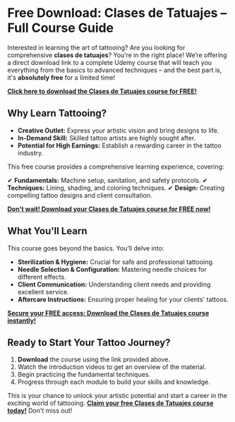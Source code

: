 # Free Download: Clases de Tatuajes – Full Course Guide

Interested in learning the art of tattooing? Are you looking for comprehensive **clases de tatuajes**? You’re in the right place! We’re offering a direct download link to a complete Udemy course that will teach you everything from the basics to advanced techniques – and the best part is, it's **absolutely free** for a limited time!

[**Click here to download the Clases de Tatuajes course for FREE!**](https://udemywork.com/clases-de-tatuajes)

## Why Learn Tattooing?

*   **Creative Outlet:** Express your artistic vision and bring designs to life.
*   **In-Demand Skill:** Skilled tattoo artists are highly sought after.
*   **Potential for High Earnings:** Establish a rewarding career in the tattoo industry.

This free course provides a comprehensive learning experience, covering:

✔ **Fundamentals:** Machine setup, sanitation, and safety protocols.
✔ **Techniques:** Lining, shading, and coloring techniques.
✔ **Design:** Creating compelling tattoo designs and client consultation.

[**Don't wait! Download your Clases de Tatuajes course for FREE now!**](https://udemywork.com/clases-de-tatuajes)

## What You'll Learn

This course goes beyond the basics. You’ll delve into:

*   **Sterilization & Hygiene:** Crucial for safe and professional tattooing.
*   **Needle Selection & Configuration:** Mastering needle choices for different effects.
*   **Client Communication:** Understanding client needs and providing excellent service.
*   **Aftercare Instructions:** Ensuring proper healing for your clients' tattoos.

[**Secure your FREE access: Download the Clases de Tatuajes course instantly!**](https://udemywork.com/clases-de-tatuajes)

## Ready to Start Your Tattoo Journey?

1.  **Download** the course using the link provided above.
2.  Watch the introduction videos to get an overview of the material.
3.  Begin practicing the fundamental techniques.
4.  Progress through each module to build your skills and knowledge.

This is your chance to unlock your artistic potential and start a career in the exciting world of tattooing. **[Claim your free Clases de Tatuajes course today!](https://udemywork.com/clases-de-tatuajes)** Don't miss out!
